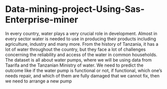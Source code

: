 # Data-mining-project-Using-Sas-Enterprise-miner
In every country, water plays a very crucial role in development. Almost in every sector water is needed to use in producing their products including agriculture, industry and many more. From the history of Tanzania, it has a lot of water throughout the country, but they face a lot of challenges concerning the reliability and access of the water in common households.   The dataset is all about water pumps, where we will be using data from Taarifa and the Tanzanian Ministry of water. We need to predict the outcome like if the water pump is functional or not, if functional, which one’s needs repair, and which of them are fully damaged that we cannot fix, then we need to arrange a new pump
